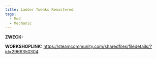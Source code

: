 ```yaml
---
title: Ladder Tweaks Remastered
tags:
  - Mod
  - Mechanic
---
```

**ZWECK:** 

**WORKSHOPLINK:** https://steamcommunity.com/sharedfiles/filedetails/?id=2969350304
 <script src="https://www.steamwidgets.net/api/resource/query?type=js&module=workshop&version=v1"></script>
<steam-workshop itemid="2969350304"></steam-workshop>